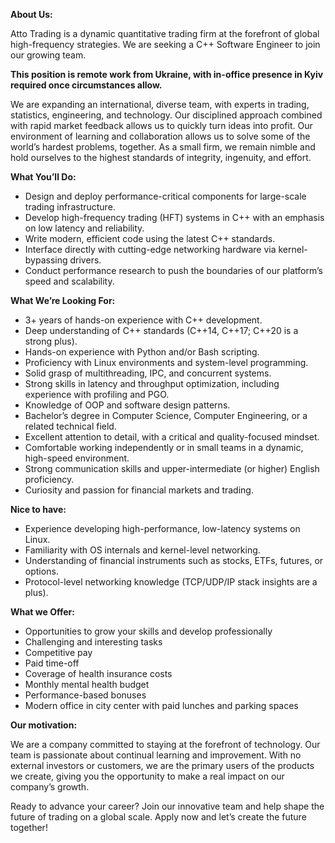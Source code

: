 **About Us:**

Atto Trading is a dynamic quantitative trading firm at the forefront of global
high-frequency strategies. We are seeking a C++ Software Engineer to join our
growing team.

**This position is remote work from Ukraine, with in-office presence in Kyiv
required once circumstances allow.**

We are expanding an international, diverse team, with experts in trading,
statistics, engineering, and technology. Our disciplined approach combined
with rapid market feedback allows us to quickly turn ideas into profit. Our
environment of learning and collaboration allows us to solve some of the
world’s hardest problems, together. As a small firm, we remain nimble and hold
ourselves to the highest standards of integrity, ingenuity, and effort.  
  
  
**What You’ll Do:**

  * Design and deploy performance-critical components for large-scale trading infrastructure.
  * Develop high-frequency trading (HFT) systems in C++ with an emphasis on low latency and reliability.
  * Write modern, efficient code using the latest C++ standards.
  * Interface directly with cutting-edge networking hardware via kernel-bypassing drivers.
  * Conduct performance research to push the boundaries of our platform’s speed and scalability.  
  

**What We’re Looking For:**

  * 3+ years of hands-on experience with C++ development.
  * Deep understanding of C++ standards (C++14, C++17; C++20 is a strong plus).
  * Hands-on experience with Python and/or Bash scripting.
  * Proficiency with Linux environments and system-level programming.
  * Solid grasp of multithreading, IPC, and concurrent systems.
  * Strong skills in latency and throughput optimization, including experience with profiling and PGO.
  * Knowledge of OOP and software design patterns.
  * Bachelor’s degree in Computer Science, Computer Engineering, or a related technical field.
  * Excellent attention to detail, with a critical and quality-focused mindset.
  * Comfortable working independently or in small teams in a dynamic, high-speed environment.
  * Strong communication skills and upper-intermediate (or higher) English proficiency.
  * Curiosity and passion for financial markets and trading.  
  

**Nice to have:**

  * Experience developing high-performance, low-latency systems on Linux.
  * Familiarity with OS internals and kernel-level networking.
  * Understanding of financial instruments such as stocks, ETFs, futures, or options.
  * Protocol-level networking knowledge (TCP/UDP/IP stack insights are a plus).

**What we Offer:**

  * Opportunities to grow your skills and develop professionally
  * Challenging and interesting tasks
  * Competitive pay
  * Paid time-off
  * Coverage of health insurance costs 
  * Monthly mental health budget
  * Performance-based bonuses
  * Modern office in city center with paid lunches and parking spaces

**Our motivation:**

We are a company committed to staying at the forefront of technology. Our team
is passionate about continual learning and improvement. With no external
investors or customers, we are the primary users of the products we create,
giving you the opportunity to make a real impact on our company’s growth.

Ready to advance your career? Join our innovative team and help shape the
future of trading on a global scale. Apply now and let’s create the future
together!